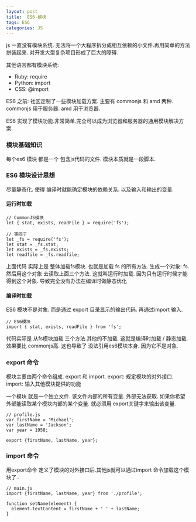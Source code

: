 ```yaml
---
layout: post
title:  ES6-模块
tags: ES6
categories: JS
---
```


js 一直没有模块系统. 
无法将一个大程序拆分成相互依赖的小文件.再用简单的方法拼装起来.
对开发大型复杂项目形成了巨大的障碍.


其他语言都有模块系统:
- Ruby:  require
- Python: import
- CSS:  @import



ES6 之前: 社区定制了一些模块加载方案.
主要有 commonjs 和 amd 两种.
commonjs 用于服务器.
amd 用于浏览器.


ES6 实现了模块功能.非常简单.完全可以成为浏览器和服务器的通用模块解决方案.




### 模块基础知识
每个es6 模块 都是一个 包含js代码的文件.
模块本质就是一段脚本.













### ES6 模块设计思想
尽量静态化. 使得 编译时就能确定模块的依赖关系.
以及输入和输出的变量.


#### 运行时加载
	// CommonJS模块
	let { stat, exists, readFile } = require('fs');
	
	// 等同于
	let _fs = require('fs');
	let stat = _fs.stat;
	let exists = _fs.exists;
	let readfile = _fs.readfile;

上面代码 实际上是 整体加载fs模块.
也就是加载 fs 的所有方法.
生成一个对象: fs.
然后用这个对象 去读取上面三个方法.
这就叫运行时加载.
因为只有运行时候才能 得到这个对象.
导致完全没有办法在编译时做静态优化




























#### 编译时加载

ES6 模块不是对象.
而是通过 export 目录显示的输出代码.
再通过import 输入.

	// ES6模块
	import { stat, exists, readFile } from 'fs';


代码实际是 从fs模块加载 三个方法.其他的不加载.
这就是编译时加载 / 静态加载.
效果要比 commonjs高.
这也导致了 没法引用es6模块本身. 因为它不是对象.








### export 命令
模块主要由两个命令组成.
export 和 import.
export: 规定模块的对外接口.
import: 输入其他模块提供的功能

一个模块 就是一个独立文件.
该文件内部的所有变量. 外部无法获取.
如果你希望 外部能读取某个模块内部的某个变量.
就必须用 export关键字来输出该变量.


	// profile.js
	var firstName = 'Michael';
	var lastName = 'Jackson';
	var year = 1958;
	
	export {firstName, lastName, year};






### import 命令
用export命令 定义了模块的对外接口后.其他js就可以通过import 命令加载这个模块了..



	// main.js
	import {firstName, lastName, year} from './profile';
	
	function setName(element) {
	  element.textContent = firstName + ' ' + lastName;
	}














































